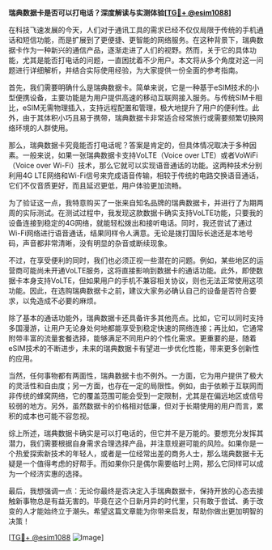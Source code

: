 **瑞典数据卡是否可以打电话？深度解读与实测体验[[TG💪+ @esim1088](https://t.me/s/esim1088)]**

在科技飞速发展的今天，人们对于通讯工具的需求已经不仅仅局限于传统的手机通话和短信功能，而是扩展到了更便捷、更智能的网络服务。在这种背景下，瑞典数据卡作为一种新兴的通信产品，逐渐走进了人们的视野。然而，关于它的具体功能，尤其是能否打电话的问题，一直困扰着不少用户。本文将从多个角度对这一问题进行详细解析，并结合实际使用经验，为大家提供一份全面的参考指南。

首先，我们需要明确什么是瑞典数据卡。简单来说，它是一种基于eSIM技术的小型便携设备，主要功能是为用户提供高速的移动互联网接入服务。与传统SIM卡相比，eSIM无需物理插入，支持远程配置和管理，极大地提升了用户的便利性。此外，由于其体积小巧且易于携带，瑞典数据卡非常适合经常旅行或需要频繁切换网络环境的人群使用。

那么，瑞典数据卡究竟能否打电话呢？答案是肯定的，但具体情况取决于多种因素。一般来说，如果一张瑞典数据卡支持VoLTE（Voice over LTE）或者VoWiFi（Voice over Wi-Fi）技术，那么它就可以实现语音通话的功能。这两种技术分别利用4G LTE网络和Wi-Fi信号来完成语音传输，相较于传统的电路交换语音通话，它们不仅音质更好，而且延迟更低，用户体验更加流畅。

为了验证这一点，我特意购买了一张来自知名品牌的瑞典数据卡，并进行了为期两周的实际测试。在测试过程中，我发现这款数据卡确实支持VoLTE功能，只要我的设备连接到稳定的4G网络，就能轻松拨出和接听电话。同时，我还尝试了通过Wi-Fi网络进行语音通话，结果同样令人满意。无论是拨打国际长途还是本地号码，声音都非常清晰，没有明显的杂音或断续现象。

不过，在享受便利的同时，我们也必须正视一些潜在的问题。例如，某些地区的运营商可能尚未开通VoLTE服务，这将直接影响到数据卡的通话功能。此外，即使数据卡本身支持VoLTE，但如果用户的手机不兼容相关协议，则也无法正常使用这项功能。因此，在选购瑞典数据卡之前，建议大家务必确认自己的设备是否符合要求，以免造成不必要的麻烦。

除了基本的通话功能外，瑞典数据卡还具备许多其他亮点。比如，它可以同时支持多国漫游，让用户无论身处何地都能享受到稳定快速的网络连接；再比如，它通常附带丰富的流量套餐选择，能够满足不同用户的个性化需求。更重要的是，随着eSIM技术的不断进步，未来的瑞典数据卡有望进一步优化性能，带来更多创新性的应用。

当然，任何事物都有两面性，瑞典数据卡也不例外。一方面，它为用户提供了极大的灵活性和自由度；另一方面，也存在一定的局限性。例如，由于依赖于互联网而非传统的蜂窝网络，它的覆盖范围可能会受到一定限制，尤其是在偏远地区或信号较弱的地方。另外，虽然数据卡的价格相对低廉，但对于长期使用的用户而言，累积的成本也可能不容忽视。

综上所述，瑞典数据卡确实是可以打电话的，但它并不是万能的。要想充分发挥其潜力，我们需要根据自身需求合理选择产品，并注意规避可能的风险。如果你是一个热爱探索新技术的年轻人，或者是一位经常出差的商务人士，那么瑞典数据卡无疑是一个值得考虑的好帮手。而如果你只是偶尔需要临时上网，那么它同样可以成为一个经济实惠的选择。

最后，我想强调一点：无论你最终是否决定入手瑞典数据卡，保持开放的心态去接触新事物总是有益无害的。毕竟在这个日新月异的时代里，只有敢于尝试、勇于改变的人才能始终立于潮头。希望这篇文章能为你带来启发，帮助你做出更加明智的决策！

[[TG💪+ @esim1088](https://t.me/s/esim1088) ![Image](https://i.postimg.cc/4NQfJmqS/Snipaste-2025-05-13-00-14-12.png)]